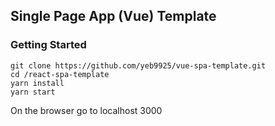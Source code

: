 ## Single Page App (Vue) Template


### Getting Started

```
git clone https://github.com/yeb9925/vue-spa-template.git
cd /react-spa-template
yarn install
yarn start
```

On the browser go to localhost 3000
